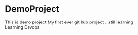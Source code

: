 # DemoProject
This is demo  project
My first ever git hub project ...still learning 
<br> 
Learning Devops
